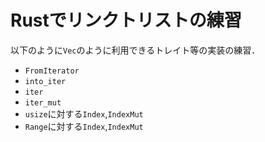 # Rustでリンクトリストの練習

以下のように`Vec`のように利用できるトレイト等の実装の練習．

- `FromIterator`
- `into_iter`
- `iter`
- `iter_mut`
- `usize`に対する`Index`,`IndexMut`
- `Range`に対する`Index`,`IndexMut`

